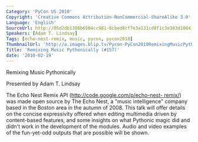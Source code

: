 ```yaml
---
Category: 'PyCon US 2010'
Copyright: 'Creative Commons Attribution-NonCommercial-ShareAlike 3.0'
Language: 'English'
SourceUrl: http://05d2db1380b6504cc981-8cbed8cf7e3a131cd8f1c3e383d10041.r93.cf2.rackcdn.com/pycon-us-2010/240_remixing-music-pythonically-157.m4v
Speakers: [Adam T. Lindsay]
Tags: [echo-nest-remix, music, pycon, pycon2010]
ThumbnailUrl: 'http://a.images.blip.tv/Pycon-PyCon2010RemixingMusicPythonically157433-961.jpg'
Title: 'Remixing Music Pythonically (#157)'
date: '2010-02-19'
---
```

Remixing Music Pythonically

Presented by Adam T. Lindsay

The Echo Nest Remix API ([http://code.google.com/p/echo-nest-
remix/](http://code.google.com/p/echo-nest-remix/)) was made open source by
The Echo Nest, a "music intelligence" company based in the Boston area in the
autumn of 2008. This talk will offer details on the concise expressivity
offered when editing multimedia driven by content-based features, and some
insights on what Pythonic magic did and didn't work in the development of the
modules. Audio and video examples of the fun-yet-odd outputs that are possible
will be shown.


